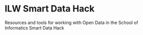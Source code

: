 ILW Smart Data Hack
=======

Resources and tools for working with Open Data in the School of Informatics Smart Data Hack
